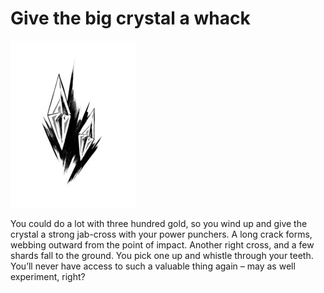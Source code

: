 # Give the big crystal a whack



![](../../../../../.gitbook/assets/crystal-1-e1519416022314.jpg)

 You could do a lot with three hundred gold, so you wind up and give the crystal a strong jab-cross with your power punchers. A long crack forms, webbing outward from the point of impact. Another right cross, and a few shards fall to the ground. You pick one up and whistle through your teeth. You’ll never have access to such a valuable thing again – may as well experiment, right?


